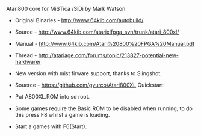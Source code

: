 Atari800 core for MiSTica /SiDi by Mark Watson

- Original Binaries - http://www.64kib.com/autobuild/ 
- Source - http://www.64kib.com/atarixlfpga_svn/trunk/atari_800xl/ 
- Manual - http://www.64kib.com/Atari%20800%20FPGA%20Manual.pdf 
- Thread - http://atariage.com/forums/topic/213827-potential-new-hardware/ 

- New version with mist firware support, thanks to Slingshot.
- Souerce - https://github.com/gyurco/Atari800XL
Quickstart:
- Put A800XL.ROM into sd root.
- Some games require the Basic ROM to be disabled when running, to do this
  press F8 whilst a game is loading.
- Start a games with F6(Start).


